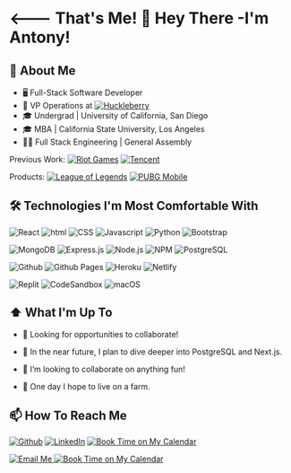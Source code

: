 # <--- That's Me! 👋 Hey There -I'm Antony!
## 📔 About Me
- 🖥 Full-Stack Software Developer
- 💼 VP Operations at <a href="https://huckleberry.com/"><img alt="Huckleberry" src="https://img.shields.io/badge/Huckleberry-802882?style=flat-square&logo=honey&logoColor=white" /></a>
- 🎓 Undergrad | University of California, San Diego
- 🎓 MBA |  California State University, Los Angeles
- 👨‍💻 Full Stack Engineering | General Assembly

Previous Work: <a href="https://www.riotgames.com/en"><img alt="Riot Games" src="https://img.shields.io/badge/Riot%20Games%20Alum-D32936?style=flat-square&logo=riotgames&logoColor=white"  /></a> <a href="https://www.pubgmobile.com/en-US/home.shtml"><img alt="Tencent" src="https://img.shields.io/badge/Tencent%20Alum-1572B6?style=flat-square&logo=tencentqq&logoColor=white" /></a>

Products: <a href="https://www.pubgmobile.com/en-US/home.shtml"><img alt="League of Legends" src="https://img.shields.io/badge/League%20of%20Legends-D32936?style=flat-square&logo=lospec&logoColor=white" /></a> <a href="https://www.pubgmobile.com/en-US/home.shtml"><img alt="PUBG Mobile" src="https://img.shields.io/badge/PUBG%20Mobile-FEAB02?style=flat-square&logo=pubg&logoColor=white" /></a>

## 🛠 Technologies I'm Most Comfortable With

<img alt="React" src="https://img.shields.io/badge/-React-45b8d8?style=flat-square&logo=react&logoColor=white" /> <img alt="html" src="https://img.shields.io/badge/HTML-E34F26?style=flat-square&logo=html5&logoColor=white" /> <img alt="CSS" src="https://img.shields.io/badge/CSS-1572B6?style=flat-square&logo=css3&logoColor=white" /> <img alt="Javascript" src="https://img.shields.io/badge/JavaScript-F7DF1E?style=flat-square&logo=javascript&logoColor=white" /> <img alt="Python" src="https://img.shields.io/badge/Python-3776AB?style=flat-square&logo=python&logoColor=white" /> <img alt="Bootstrap" src="https://img.shields.io/badge/Bootstrap-7952B3?style=flat-square&logo=bootstrap&logoColor=white"/>

<img alt="MongoDB" src="https://img.shields.io/badge/-MongoDB-13aa52?style=flat-square&logo=mongodb&logoColor=white" /> <img alt="Express.js" src="https://img.shields.io/badge/Express.js-000000?style=flat-square&logo=express&logoColor=white" /> <img alt="Node.js" src="https://img.shields.io/badge/-Node.js-43853d?style=flat-square&logo=Node.js&logoColor=white" /> <img alt="NPM" src="https://img.shields.io/badge/-NPM-CB3837?style=flat-square&logo=npm&logoColor=white" /> <img alt="PostgreSQL" src="https://img.shields.io/badge/PostgreSQL-4169E1?style=flat-square&logo=PostgreSQL&logoColor=white" />

<img alt="Github" src="https://img.shields.io/badge/Github-181717?style=flat-square&logo=github&logoColor=white" /> <img alt="Github Pages" src="https://img.shields.io/badge/Github%20Pages-222222?style=flat-square&logo=githubpages&logoColor=white" /> <img alt="Heroku" src="https://img.shields.io/badge/Heroku-430098?style=flat-square&logo=heroku&logoColor=white" /> <img alt="Netlify" src="https://img.shields.io/badge/Netlify-00C7B7?style=flat-square&logo=netlify&logoColor=white" />

<img alt="Replit" src="https://img.shields.io/badge/Replit-F26207?style=flat-square&logo=replit&logoColor=white" /> <img alt="CodeSandbox" src="https://img.shields.io/badge/CodeSandbox-151515?style=flat-square&logo=codesandbox&logoColor=white" /> <img alt="macOS" src="https://img.shields.io/badge/macOS-000000?style=flat-square&logo=macOS&logoColor=white" />

## ⬆ What I'm Up To 
- 🔨 Looking for opportunities to collaborate!

- 🎯 In the near future, I plan to dive deeper into PostgreSQL and Next.js.

- 👯 I’m looking to collaborate on anything fun!
	
- 🤞 One day I hope to live on a farm.

## 📫 How To Reach Me
<p>
<a href="https://github.com/Antonomy" target="_blank"><img alt="Github" src="https://img.shields.io/badge/GitHub-%2312100E.svg?&style=for-the-badge&logo=Github&logoColor=white" /></a>
<a href="https://www.linkedin.com/in/antonyyu/" target="_blank"><img alt="LinkedIn" src="https://img.shields.io/badge/linkedin-%230077B5.svg?&style=for-the-badge&logo=linkedin&logoColor=white" /></a>
<a href="https://antonyyu.com" target="_blank"><img alt="Book Time on My Calendar" src="https://img.shields.io/badge/Website-45b8d8.svg?&style=for-the-badge&logo=react&logoColor=white" /></a>

<a href="mailto:hello@antonyyu.com" target="_blank"><img alt="Email Me" src="https://img.shields.io/badge/Email%20me-EA4335.svg?&style=for-the-badge&logo=gmail&logoColor=white" />
<a href="https://calendly.com/antonyyu" target="_blank"><img alt="Book Time on My Calendar" src="https://img.shields.io/badge/Book%20Time%20with%20me-4285F4.svg?&style=for-the-badge&logo=googlecalendar&logoColor=white" /></a>

</p>
